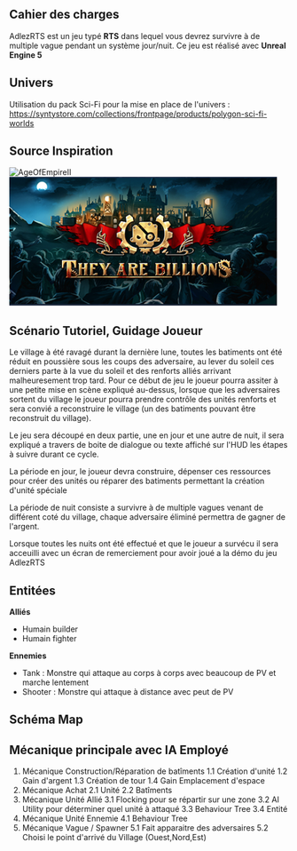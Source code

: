## **Cahier des charges**

AdlezRTS est un jeu typé **RTS** dans lequel vous devrez survivre à de multiple vague pendant un système jour/nuit. Ce jeu est réalisé avec **Unreal Engine 5**


## **Univers**
Utilisation du pack Sci-Fi pour la mise en place de l'univers : https://syntystore.com/collections/frontpage/products/polygon-sci-fi-worlds

## **Source Inspiration**
![AgeOfEmpireII](https://www.biendebuter.net/wp-content/uploads/2014/10/23081053091comparo.jpg)
![TheyAreBillions](ImageRepo/BillionsIcon.png)

## **Scénario Tutoriel, Guidage Joueur**
Le village à été ravagé durant la dernière lune, toutes les batiments ont été réduit en poussière sous les coups des adversaire, au lever du soleil
ces derniers parte à la vue du soleil et des renforts alliés arrivant malheuresement trop tard. Pour ce début de jeu le joueur pourra assiter à une petite mise
en scène expliqué au-dessus, lorsque que les adversaires sortent du village le joueur pourra prendre contrôle des unités renforts et sera convié a reconstruire
le village (un des batiments pouvant être reconstruit du village). 

Le jeu sera découpé en deux partie, une en jour et une autre de nuit, il sera expliqué a travers de boite de dialogue ou texte affiché sur l'HUD les étapes à suivre
durant ce cycle.

La période en jour, le joueur devra construire, dépenser ces ressources pour créer des unités ou réparer des batiments permettant la création d'unité spéciale

La période de nuit consiste a survivre à de multiple vagues venant de différent coté du village, chaque adversaire éliminé permettra de gagner de l'argent.

Lorsque toutes les nuits ont été effectué et que le joueur a survécu il sera acceuilli avec un écran de remerciement pour avoir joué a la démo du jeu AdlezRTS

## **Entitées**
**Alliés**
 - Humain builder
 - Humain fighter

**Ennemies**
 - Tank : Monstre qui attaque au corps à corps avec beaucoup de PV et marche lentement
 - Shooter : Monstre qui attaque à distance avec peut de PV

## **Schéma Map**

## **Mécanique principale avec IA Employé**
1. Mécanique Construction/Réparation de batîments
	1.1 Création d'unité
	1.2 Gain d'argent
	1.3 Création de tour
	1.4 Gain Emplacement d'espace
2. Mécanique Achat
	2.1 Unité
	2.2 Batîments
3. Mécanique Unité Allié
	3.1 Flocking pour se répartir sur une zone
	3.2 AI Utility pour déterminer quel unité à attaqué
	3.3 Behaviour Tree
	3.4 Entité 
4. Mécanique Unité Ennemie
	4.1 Behaviour Tree
5. Mécanique Vague / Spawner
	5.1 Fait apparaitre des adversaires
	5.2 Choisi le point d'arrivé du Village (Ouest,Nord,Est)
	






